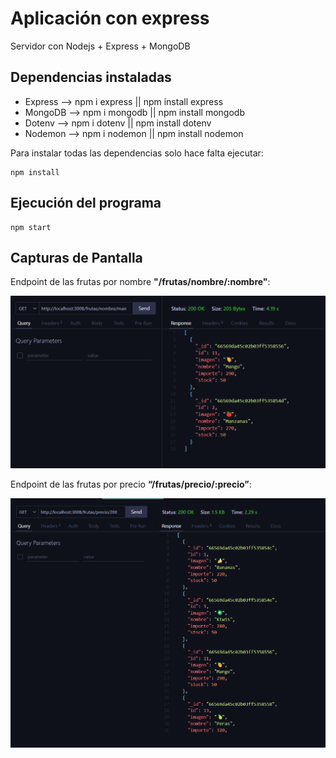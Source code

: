 # Aplicación con express

Servidor con Nodejs + Express + MongoDB

## Dependencias instaladas
- Express --> npm i express || npm install express
- MongoDB --> npm i mongodb || npm install mongodb
- Dotenv  --> npm i dotenv  || npm install dotenv
- Nodemon --> npm i nodemon || npm install nodemon

Para instalar todas las dependencias solo hace falta ejecutar:

```
npm install
```

## Ejecución del programa

```
npm start
```

## Capturas de Pantalla

Endpoint de las frutas por nombre **"/frutas/nombre/:nombre"**:

![Endpoint las frutas por nombre](images/frutaNombre.png)

Endpoint de las frutas por precio **“/frutas/precio/:precio”**:

![Endpoint de las frutas por precio](images/frutaPrecio.png)
